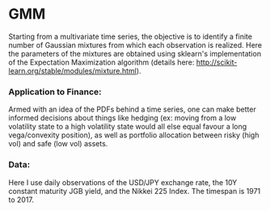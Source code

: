 # GMM

Starting from a multivariate time series, the objective is to identify a finite number of Gaussian mixtures from which each observation is realized. Here the parameters of the mixtures are obtained using sklearn's implementation of the Expectation Maximization algorithm (details here: http://scikit-learn.org/stable/modules/mixture.html). 

### Application to Finance: ### 

Armed with an idea of the PDFs behind a time series, one can make better informed decisions about things like hedging (ex: moving from a low volatility state to a high volatility state would all else equal favour a long vega/convexity position), as well as portfolio allocation between risky (high vol) and safe (low vol) assets.

### Data: ###
Here I use daily observations of the USD/JPY exchange rate, the 10Y constant maturity JGB yield, and the Nikkei 225 Index.
The timespan is 1971 to 2017.
